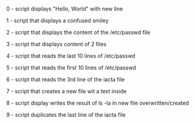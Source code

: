 
0 - script displays "Hello, World" with new line

1 - script that displays a confused smiley

2 - script that displays the content of the /etc/passwd file

3 - script that displays content of 2 files

4 - script that reads the last 10 lines of /etc/passwd

5 - script that reads the first 10 lines of /etc/passwd

6 - script that reads the 3rd line of the iacta file

7 - script that creates a new file wit a text inside

8 - script display writes the result of ls -la in new file overwritten/created

9 - script duplicates the last line of the iacta file


